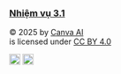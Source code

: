 ### [Nhiệm vụ 3.1](https://www.canva.com/design/DAG1CeNOHZA/3tT97Zme_NeAAQZ2L15WnA/edit?utm_content=DAG1CeNOHZA&utm_campaign=designshare&utm_medium=link2&utm_source=sharebutton)

© 2025 by [Canva AI](https://www.canva.com/ai-assistant/)  
is licensed under [CC BY 4.0](https://creativecommons.org/licenses/by/4.0/)

<img src="https://mirrors.creativecommons.org/presskit/icons/cc.svg" width="20">
<img src="https://mirrors.creativecommons.org/presskit/icons/by.svg" width="20">
